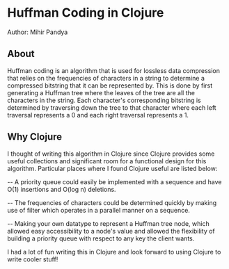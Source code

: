 # Huffman Coding in Clojure

Author: Mihir Pandya

## About

Huffman coding is an algorithm that is used for lossless data compression that relies on the frequencies of characters in a string to determine a compressed bitstring that it can be represented by. This is done by first generating a Huffman tree where the leaves of the tree are all the characters in the string. Each character's corresponding bitstring is determined by traversing down the tree to that character where each left traversal represents a 0 and each right traversal represents a 1.

## Why Clojure

I thought of writing this algorithm in Clojure since Clojure provides some useful collections and significant room for a functional design for this algorithm. Particular places where I found Clojure useful are listed below:

-- A priority queue could easily be implemented with a sequence and have O(1) insertions and O(log n) deletions.

-- The frequencies of characters could be determined quickly by making use of filter which operates in a parallel manner on a sequence.

-- Making your own datatype to represent a Huffman tree node, which allowed easy accessibility to a node's value and allowed the flexibility of building a priority queue with respect to any key the client wants.

I had a lot of fun writing this in Clojure and look forward to using Clojure to write cooler stuff!
